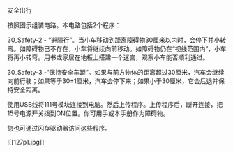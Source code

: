 安全出行

按照图示组装电路。本电路包括2个程序：

30_Safety-2 - “避障行”。当小车移动到距离障碍物30厘米以内时，会停下并小转弯。如障碍物已不存在，小车将继续向前移动。如障碍物仍在“视线范围内”，小车将再小转弯。用书或家居在地板上搭建一个迷宫，观察小车能否顺利通过。

30_Safety-3 -“保持安全车距”。如果与前方物体的距离超过30厘米，汽车会继续向前行驶；如果等于30±1厘米，汽车会停下来；如果小于30厘米，它会后退并保持安全距离。

使用USB线将111号模块连接到电脑。然后上传程序。上传程序后，断开连接，把15号电源开关拨到ON位置。你可用手或本手册作为障碍物。

您也可通过闪存驱动器访问这些程序。

![[127p1.jpg]]